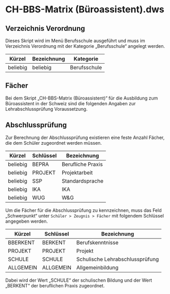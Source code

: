 # CH-BBS-Matrix (Büroassistent).dws

## Verzeichnis Verordnung

Dieses Skript wird im Menü Berufsschule ausgeführt und muss im Verzeichnis Verordnung mit der Kategorie „Berufsschule“ angelegt werden.

|Kürzel |Bezeichnung |Kategorie|
|--|--|--|
|beliebig| beliebig| Berufsschule|

## Fächer

Bei dem Skript „CH-BBS-Matrix (Büroassistent)“ für die Ausbildung zum Büroassistent in der Schweiz sind die folgenden Angaben zur Lehrabschlussprüfung Voraussetzung.

## Abschlussprüfung

Zur Berechnung der Abschlussprüfung existieren eine feste Anzahl Fächer, die dem Schüler zugeordnet werden müssen.

|Kürzel |Schlüssel |Bezeichnung|
|--|--|--|
|beliebig| BEPRA |Berufliche Praxis|
|beliebig| PROJEKT |Projektarbeit|
|beliebig| SSP |Standardsprache|
|beliebig| IKA |IKA|
|beliebig| WUG |W&G|

Um die Fächer für die Abschlussprüfung zu kennzeichnen, muss das Feld „Schwerpunkt“ unter ```Schüler > Zeugnis > Fächer``` mit folgendem Schlüssel angegeben werden.

|Kürzel |Schlüssel| Bezeichnung|
|--|--|--|
|BBERKENT|BERKENT|Berufskenntnisse|
|PROJEKT|PROJEKT|Projekt|
|SCHULE |SCHULE|Schulische Lehrabschlussprüfung|
|ALLGEMEIN|ALLGEMEIN|Allgemeinbildung|

Dabei wird der Wert „SCHULE“ der schulischen Bildung und der Wert „BERKENT“ der beruflichen Praxis zugeordnet.
